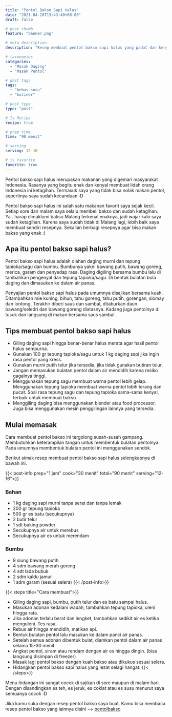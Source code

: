 ```yaml
---
title: "Pentol Bakso Sapi Halus"
date: "2021-04-28T13:43:40+00:00"
draft: false

# post thumb
feature: "banner.png"

# meta description
description: "Resep membuat pentol bakso sapi halus yang padat dan kenyal. Rasanya begitu lezat dan menggoda selera."

# taxonomies
categories:
  - "Masak Daging"
  - "Masak Pentol"

# post tags
tags:
  - "bebas-susu"
  - "kuliner"

# post type
type: "post"

# Is Recipe
recipe: true

# prep time
time: "90 menit"

# serving
serving: 12-16

# is favorite
favorite: true
---
```

Pentol bakso sapi halus merupakan makanan yang digemari masyarakat Indonesia. Rasanya yang begitu enak dan kenyal membuat lidah orang Indonesia ini ketagihan. Termasuk saya yang tidak bisa nolak makan pentol, sepertinya saya sudah kecanduan :D

Pentol bakso sapi halus ini salah satu makanan favorit saya sejak kecil. Setiap sore dan malam saya selalu membeli bakso dan sudah ketagihan. Ya.. harap dimaklumi bakso Malang terkenal enaknya, jadi wajar kalo saya sudah ketagihan. Karena saya sudah tidak di Malang lagi, lebih baik saya membuat sendiri resepnya. Sekalian berbagi resepnya agar bisa makan bakso yang enak :)

## Apa itu pentol bakso sapi halus?

Pentol bakso sapi halus adalah olahan daging murni dan tepung tapioka/sagu dan bumbu. Bumbunya yakni bawang putih, bawang goreng, merica, garam dan penyedap rasa. Daging digiling bersama bumbu lalu di tambahkan pengenyal dan tepung tapioka/sagu. Di bentuk bulatan bola daging dan dimasukan ke dalam air panas. 

Penyajian pentol bakso sapi halus pada umumnya disajikan bersama kuah. Ditambahkan mie kuning, bihun, tahu goreng, tahu putih, gorengan, siomay dan lontong. Terakhir diberi saus dan sambal, ditaburkan daun bawang/seledri dan bawang goreng diatasnya. Kadang juga pentolnya di tusuk dan langsung di makan bersama saus sambal.

## Tips membuat pentol bakso sapi halus

- Giling daging sapi hingga benar-benar halus merata agar hasil pentol halus sempurna.
- Gunakan 100 gr tepung tapioka/sagu untuk 1 kg daging sapi jika ingin rasa pentol yang kress.
- Gunakan murni putih telur jika tersedia, jika tidak gunakan butiran telur.
- Jangan memasukan bulatan pentol dalam air mendidih karena resiko gagalnya tinggi.
- Menggunakan tepung sagu membuat warna pentol lebih gelap. Menggunakan tepung tapioka membuat warna pentol lebih terang dan pucat. Soal rasa tepung sagu dan tepung tapioka sama-sama kenyal, terbaik untuk membuat bakso.
- Menggiling daging bisa menggunakan blender atau food processor. Juga bisa menggunakan mesin penggilingan lainnya yang tersedia.

## Mulai memasak

Cara membuat pentol bakso ini tergolong susah-susah gampang. Membutuhkan keterampilan tangan untuk membentuk bulatan pentolnya. Pada umumnya membentuk bulatan pentol ini menggunakan sendok.

Berikut simak resep membuat pentol bakso sapi halus selengkapnya di bawah ini.

{{< post-info prep="1 jam" cook="30 menit" total="90 menit" serving="12-16">}}

### Bahan

-   1 kg daging sapi murni tanpa serat dan tanpa lemak
-   200 gr tepung tapioka
-   500 gr es batu (secukupnya)
-   2 butir telur
-   1 sdt baking powder
-   Secukupnya air untuk merebus
-   Secukupnya air es untuk merendam

### Bumbu

-   8 siung bawang putih
-   4 sdm bawang merah goreng
-   4 sdt lada bubuk
-   2 sdm kaldu jamur
-   1 sdm garam (sesuai selera)
{{< /post-info>}}

{{< steps title="Cara membuat">}}
- Giling daging sapi, bumbu, putih telur dan es batu sampai halus.
- Masukan adonan kedalam wadah, tambahkan tepung tapioka, uleni hingga rata. 
- Jika adonan terlalu berat dan lengket, tambahkan sedikit air es ketika menguleni. Tes rasa.
- Rebus air hingga mendidih, matikan api.
- Bentuk bulatan pentol lalu masukan ke dalam panci air panas. 
- Setelah semua adonan dibentuk bulat, diamkan pentol dalam air panas selama 15-30 menit.
- Angkat pentol, siram atau rendam dengan air es hingga dingin. (bisa langsung disimpan di freezer)
- Masak lagi pentol bakso dengan kuah bakso atau dikukus sesuai selera.
- Hidangkan pentol bakso sapi halus yang lezat selagi hangat.
{{< /steps>}}

Menu hidangan ini sangat cocok di sajikan di sore maupun di malam hari. Dengan disandingkan es teh, es jeruk, es coklat atau es susu menurut saya semuanya cocok :D

Jika kamu suka dengan resep pentol bakso saya buat. Kamu bisa membaca resep pentol bakso yang lainnya disini --> [pentolbakso](/categories/masak-pentol/)